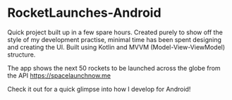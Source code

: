 # RocketLaunches-Android

Quick project built up in a few spare hours.
Created purely to show off the style of my development practise, minimal time has been spent designing and creating the UI.
Built using Kotlin and MVVM (Model-View-ViewModel) structure.

The app shows the next 50 rockets to be launched across the globe from the API https://spacelaunchnow.me

Check it out for a quick glimpse into how I develop for Android!
